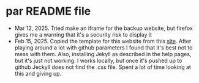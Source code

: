 # par README file 
- Mar 12, 2025. Tried make an iframe for the backup website, but firefox gives me a warning that it's a security risk to display it
- Feb 15, 2025. Copied the template for this website from this [site](https://www.w3schools.com/html/default.asp). After playing around a lot with github parameters I found that it's best not to mess with them. Also, installing Jekyll as described in the help pages, but it's just not working. I works locally, but once it's pushed up to github Jeckyll does not find the .css file. Spent a lot of time looking at this and giving up.
